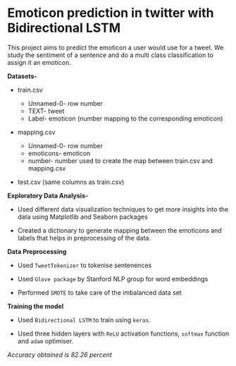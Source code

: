 # Emoticon prediction in twitter with Bidirectional LSTM
This project aims to predict the emoticon a user would use for a tweet. We study the sentiment of a sentence and do a multi class classification to assign it an emoticon.

**Datasets-**

* train.csv
  * Unnamed-0- row number
  * TEXT- tweet
  * Label- emoticon (number mapping to the corresponding emoticon)
  
* mapping.csv
  * Unnamed-0- row number
  * emoticons- emoticon
  * number- number used to create the map between train.csv and mapping.csv
  
* test.csv (same columns as train.csv)

**Exploratory Data Analysis-**

  * Used different data visualization techniques to get more insights into the data using Matplotlib and Seaborn packages
  
  * Created a dictionary to generate mapping between the emoticons and labels that helps in preprocessing of the data.
   
**Data Preprocessing**

  * Used `TweetTokenizer` to tokenise sentenences
  
  * Used `Glove package` by Stanford NLP group for word embeddings
  
  * Performed `SMOTE` to take care of the imbalanced data set
  
**Training the model**

  * Used `Bidirectional LSTM` to train using `keras`.
  
  * Used three hidden layers with `ReLU` activation functions,  `softmax` function and `adam` optimiser.
  
 *Accuracy obtained is 82.26 percent*
  
  
  
